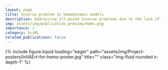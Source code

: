 ```yaml
---
layout: page
title: Inverse problem in hemodynamic models
description: Addressing ill-posed inverse problems due to the lack of identifiability in stiff hemodynamic models, using both synthetic and real-world EHR data.
img: assets/img/publication_preview/hemo.png
importance: 1
category: SciML
related_publications: false
---
```




{% include figure.liquid loading="eager" path="assets/img/Project-posters/InVAErt-for-hemo-poster.jpg" title="" class="img-fluid rounded z-depth-1" %}
